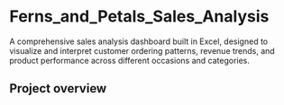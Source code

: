 # Ferns_and_Petals_Sales_Analysis
A comprehensive sales analysis dashboard built in Excel, designed to visualize and interpret customer ordering patterns, revenue trends, and product performance across different occasions and categories.

## Project overview
